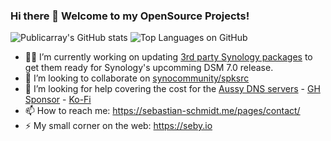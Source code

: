 ### Hi there 👋 Welcome to my OpenSource Projects!

![Publicarray's GitHub stats](https://github-readme-stats.vercel.app/api?username=publicarray&count_private=true&show_icons=true&cache_seconds=86400&bg_color=30,e96443,904e95&title_color=fff&text_color=fff&icon_color=444&hide_border=true)
![Top Languages on GitHub](https://github-readme-stats.vercel.app/api/top-langs/?username=publicarray&layout=compact&hide=html&langs_count=9&custom_title=Most%20used%20languages%20on%20Github&cache_seconds=86400&bg_color=30,e96443,904e95&title_color=fff&text_color=fff&hide_border=true)

- 👨‍💻 I’m currently working on updating [3rd party Synology packages](https://synocommunity.com) to get them ready for Synology's upcomming DSM 7.0 release.
- 👯 I’m looking to collaborate on [synocommunity/spksrc](https://github.com/SynoCommunity/spksrc/)
- 🤔 I’m looking for help covering the cost for the [Aussy DNS servers](https://dns.seby.io/) - [GH Sponsor](https://github.com/sponsors/publicarray) - [Ko-Fi](https://ko-fi.com/publicarray)
- 📫 How to reach me: https://sebastian-schmidt.me/pages/contact/
- ⚡ My small corner on the web: https://seby.io
 
<!--
Here are some ideas to get you started:

- 🔭 I’m currently working on ...
- 🌱 I’m currently learning ...
- 👯 I’m looking to collaborate on ...
- 🤔 I’m looking for help with ...
- 💬 Ask me about ...
- 📫 How to reach me: ...
- 😄 Pronouns: ...
- ⚡ Fun fact: ...
-->
